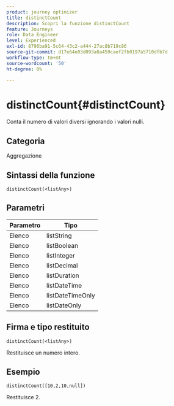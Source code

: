 ```yaml
---
product: journey optimizer
title: distinctCount
description: Scopri la funzione distinctCount
feature: Journeys
role: Data Engineer
level: Experienced
exl-id: 8796ba91-5c64-43c2-a444-27ac8b719c86
source-git-commit: d17e64e03d093a8a459caef2fb0197a5710dfb7d
workflow-type: tm+mt
source-wordcount: '50'
ht-degree: 0%

---
```


# distinctCount{#distinctCount}

Conta il numero di valori diversi ignorando i valori nulli.

## Categoria

Aggregazione

## Sintassi della funzione

`distinctCount(<listAny>)`

## Parametri

| Parametro | Tipo |
|-----------|------------------|
| Elenco | listString |
| Elenco | listBoolean |
| Elenco | listInteger |
| Elenco | listDecimal |
| Elenco | listDuration |
| Elenco | listDateTime |
| Elenco | listDateTimeOnly |
| Elenco | listDateOnly |

## Firma e tipo restituito

`distinctCount(<listAny>)`

Restituisce un numero intero.

## Esempio

`distinctCount([10,2,10,null])`

Restituisce 2.
